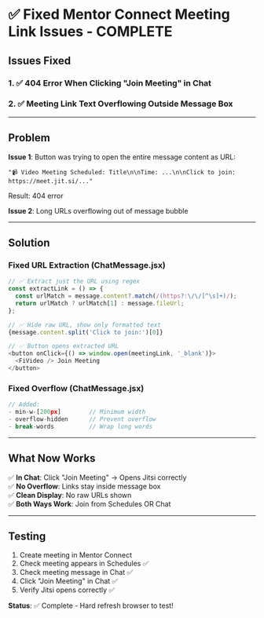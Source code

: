 # ✅ Fixed Mentor Connect Meeting Link Issues - COMPLETE

## Issues Fixed

### 1. ✅ 404 Error When Clicking "Join Meeting" in Chat
### 2. ✅ Meeting Link Text Overflowing Outside Message Box

---

## Problem

**Issue 1**: Button was trying to open the entire message content as URL:
```
"📹 Video Meeting Scheduled: Title\n\nTime: ...\n\nClick to join: https://meet.jit.si/..."
```
Result: 404 error

**Issue 2**: Long URLs overflowing out of message bubble

---

## Solution

### Fixed URL Extraction (ChatMessage.jsx)
```javascript
// ✅ Extract just the URL using regex
const extractLink = () => {
  const urlMatch = message.content?.match(/(https?:\/\/[^\s]+)/);
  return urlMatch ? urlMatch[1] : message.fileUrl;
};

// ✅ Hide raw URL, show only formatted text
{message.content.split('Click to join:')[0]}

// ✅ Button opens extracted URL
<button onClick={() => window.open(meetingLink, '_blank')}>
  <FiVideo /> Join Meeting
</button>
```

### Fixed Overflow (ChatMessage.jsx)
```javascript
// Added:
- min-w-[200px]        // Minimum width
- overflow-hidden      // Prevent overflow
- break-words          // Wrap long words
```

---

## What Now Works

✅ **In Chat**: Click "Join Meeting" → Opens Jitsi correctly  
✅ **No Overflow**: Links stay inside message box  
✅ **Clean Display**: No raw URLs shown  
✅ **Both Ways Work**: Join from Schedules OR Chat  

---

## Testing

1. Create meeting in Mentor Connect
2. Check meeting appears in Schedules ✅
3. Check meeting message in Chat ✅
4. Click "Join Meeting" in Chat ✅
5. Verify Jitsi opens correctly ✅

**Status**: ✅ Complete - Hard refresh browser to test!
